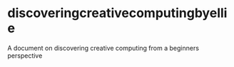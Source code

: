 # discoveringcreativecomputingbyellie
A document on discovering creative computing from a beginners perspective 
